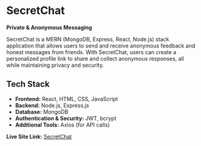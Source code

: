 # SecretChat

**Private & Anonymous Messaging**

SecretChat is a MERN (MongoDB, Express, React, Node.js) stack application that allows users to send and receive anonymous feedback and honest messages from friends. With SecretChat, users can create a personalized profile link to share and collect anonymous responses, all while maintaining privacy and security.

## Tech Stack

- **Frontend:** React, HTML, CSS, JavaScript
- **Backend:** Node.js, Express.js
- **Database:** MongoDB
- **Authentication & Security:** JWT, bcrypt
- **Additional Tools:** Axios (for API calls)

**Live Site Link:** [SecretChat](https://secretchat-w193.onrender.com/)
